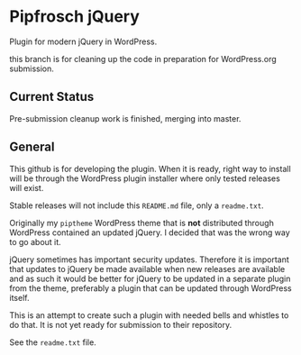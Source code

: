 Pipfrosch jQuery
================

Plugin for modern jQuery in WordPress.

this branch is for cleaning up the code in preparation for WordPress.org
submission.

Current Status
--------------

Pre-submission cleanup work is finished, merging into master.

General
-------

This github is for developing the plugin. When it is ready, right way to
install will be through the WordPress plugin installer where only tested
releases will exist.

Stable releases will not include this `README.md` file, only a `readme.txt`.

Originally my `piptheme` WordPress theme that is __not__ distributed through
WordPress contained an updated jQuery. I decided that was the wrong way to go
about it.

jQuery sometimes has important security updates. Therefore it is important that
updates to jQuery be made available when new releases are available and as such
it would be better for jQuery to be updated in a separate plugin from the theme,
preferably a plugin that can be updated through WordPress itself.

This is an attempt to create such a plugin with needed bells and whistles to do
that. It is not yet ready for submission to their repository.

See the `readme.txt` file.
